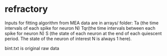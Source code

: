 # refractory

Inputs for fitting algorithm from MEA data are in arrays/ folder:
Ta (the time intervals of each spike for neuron N)
Tqr(the time intervals between each spike for neuron N)
S (the state of each neuron at the end of each quiescent period. The state of the neuron of interest N is always 1 here).

bint.txt is original raw data
